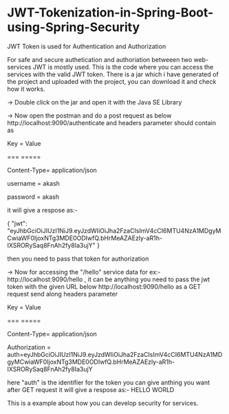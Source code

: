 # JWT-Tokenization-in-Spring-Boot-using-Spring-Security
JWT Token is used for Authentication and Authorization

For safe and secure authetication and authoriation betweeen two web-services JWT is mostly used.
This is the code where you can access the services with the valid JWT token.
There is a jar which i have generated of the project and uploaded with the project, you can download it and check how it works.

-> Double click on the jar and open it with the Java SE Library

-> Now open the postman and do a post request as below
http://localhost:9090/authenticate
and headers parameter should contain as 

Key         =              Value

===                       =====

Content-Type=              application/json

username    =              akash

password    =              akash

it will give a respose as:-

{
    "jwt": "eyJhbGciOiJIUzI1NiJ9.eyJzdWIiOiJha2FzaCIsImV4cCI6MTU4NzA1MDgyMCwiaWF0IjoxNTg3MDE0ODIwfQ.bHrMeAZAEzly-aR1h-IXSRORySaq8FnAh2fy8Ia3ujY"
}

then you need to pass that token for authorization

-> Now for accessing the "/hello" service data for ex:- http://localhost:9090/hello , it can be anything
you need to pass the jwt token with the given URL below
http://localhost:9090/hello as a GET request send along headers parameter

Key         =              Value

===                       =====

Content-Type=              application/json

Authorization = auth=eyJhbGciOiJIUzI1NiJ9.eyJzdWIiOiJha2FzaCIsImV4cCI6MTU4NzA1MDgyMCwiaWF0IjoxNTg3MDE0ODIwfQ.bHrMeAZAEzly-aR1h-IXSRORySaq8FnAh2fy8Ia3ujY

here "auth" is the identifier for the token you can give anthing you want
after GET request it will give a respose as:-
HELLO WORLD

This is a example about how you can develop security for services.
